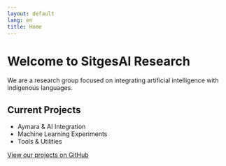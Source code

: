 ```yaml
---
layout: default
lang: en
title: Home
---
```


# Welcome to SitgesAI Research

We are a research group focused on integrating artificial intelligence with indigenous languages.

## Current Projects

- Aymara & AI Integration
- Machine Learning Experiments
- Tools & Utilities

[View our projects on GitHub](https://github.com/SitgesAI/julius-chat-system)
